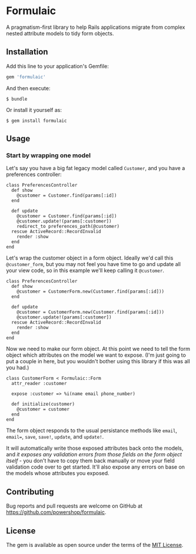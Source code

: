 # Formulaic

A pragmatism-first library to help Rails applications migrate from complex nested attribute models to tidy form objects.

## Installation

Add this line to your application's Gemfile:

```ruby
gem 'formulaic'
```

And then execute:

    $ bundle

Or install it yourself as:

    $ gem install formulaic

## Usage

### Start by wrapping one model

Let's say you have a big fat legacy model called `Customer`, and you have a preferences controller:

	class PreferencesController
	  def show
	    @customer = Customer.find(params[:id])
	  end

	  def update
	    @customer = Customer.find(params[:id])
	    @customer.update!(params[:customer])
	    redirect_to preferences_path(@customer)
	  rescue ActiveRecord::RecordInvalid
	    render :show
	  end
	end

Let's wrap the customer object in a form object.  Ideally we'd call this `@customer_form`, but you may not feel you have time to go and update all your view code, so in this example we'll keep calling it `@customer`.

	class PreferencesController
	  def show
	    @customer = CustomerForm.new(Customer.find(params[:id]))
	  end

	  def update
	    @customer = CustomerForm.new(Customer.find(params[:id]))
	    @customer.update!(params[:customer])
	  rescue ActiveRecord::RecordInvalid
	    render :show
	  end
	end

Now we need to make our form object.  At this point we need to tell the form object which attributes on the model we want to expose.  (I'm just going to put a couple in here, but you wouldn't bother using this library if this was all you had.)

	class CustomerForm < Formulaic::Form
	  attr_reader :customer

	  expose :customer => %i(name email phone_number)

	  def initialize(customer)
	    @customer = customer
	  end
	end

The form object responds to the usual persistance methods like `email`, `email=`, `save`, `save!`, `update`, and `update!`.  

It will automatically write those exposed attributes back onto the models, and *it exposes any validation errors from those fields on the form object itself* - you don't have to copy them back manually or move your field validation code over to get started.  It'll also expose any errors on base on the models whose attributes you exposed.

## Contributing

Bug reports and pull requests are welcome on GitHub at https://github.com/powershop/formulaic.


## License

The gem is available as open source under the terms of the [MIT License](http://opensource.org/licenses/MIT).

